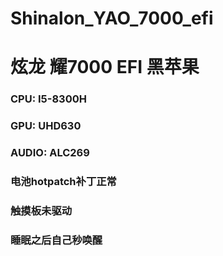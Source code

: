 # Shinalon_YAO_7000_efi 

# 炫龙 耀7000 EFI 黑苹果

### CPU: I5-8300H 

### GPU: UHD630

### AUDIO: ALC269

### 电池hotpatch补丁正常

### 触摸板未驱动

### 睡眠之后自己秒唤醒
